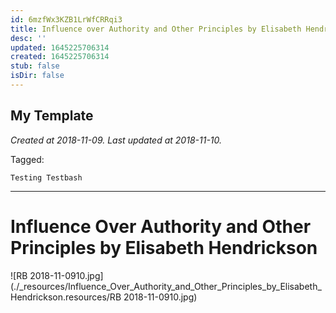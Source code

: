 ```yaml
---
id: 6mzfWx3KZB1LrWfCRRqi3
title: Influence over Authority and Other Principles by Elisabeth Hendrickson
desc: ''
updated: 1645225706314
created: 1645225706314
stub: false
isDir: false
---
```

My Template
---

_Created at 2018-11-09._
_Last updated at 2018-11-10._



Tagged: 
```
Testing Testbash
```


---

# Influence Over Authority and Other Principles by Elisabeth Hendrickson


![RB 2018-11-0910.jpg](./_resources/Influence_Over_Authority_and_Other_Principles_by_Elisabeth_Hendrickson.resources/RB 2018-11-0910.jpg)

